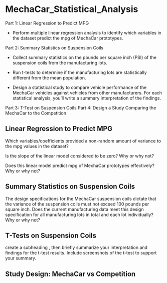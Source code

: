 # MechaCar_Statistical_Analysis

Part 1: Linear Regression to Predict MPG
- Perform multiple linear regression analysis to identify which variables in the dataset predict the mpg of MechaCar prototypes.

Part 2: Summary Statistics on Suspension Coils
- Collect summary statistics on the pounds per square inch (PSI) of the suspension coils from the manufacturing lots.

- Run t-tests to determine if the manufacturing lots are statistically different from the mean population.
- Design a statistical study to compare vehicle performance of the MechaCar vehicles against vehicles from other manufacturers. For each statistical analysis, you’ll write a summary interpretation of the findings.

Part 3: T-Test on Suspension Coils
Part 4: Design a Study Comparing the MechaCar to the Competition


## Linear Regression to Predict MPG

Which variables/coefficients provided a non-random amount of variance to the mpg values in the dataset?

Is the slope of the linear model considered to be zero? Why or why not?

Does this linear model predict mpg of MechaCar prototypes effectively? Why or why not?

## Summary Statistics on Suspension Coils
The design specifications for the MechaCar suspension coils dictate that the variance of the suspension coils must not exceed 100 pounds per square inch. Does the current manufacturing data meet this design specification for all manufacturing lots in total and each lot individually? Why or why not?

## T-Tests on Suspension Coils
create a subheading , then briefly summarize your interpretation and findings for the t-test results. Include screenshots of the t-test to support your summary.

## Study Design: MechaCar vs Competition
